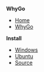 **WhyGo**
* [Home](https://github.com/golang/go/wiki)
* [WhyGo](https://github.com/golang/go/wiki/WhyGo)

**Install**
* [Windows](https://github.com/golang/go/wiki/Windows)
* [Ubuntu](https://github.com/golang/go/wiki/Ubuntu)
* [Source](https://github.com/golang/go/wiki/InstallFromSource)